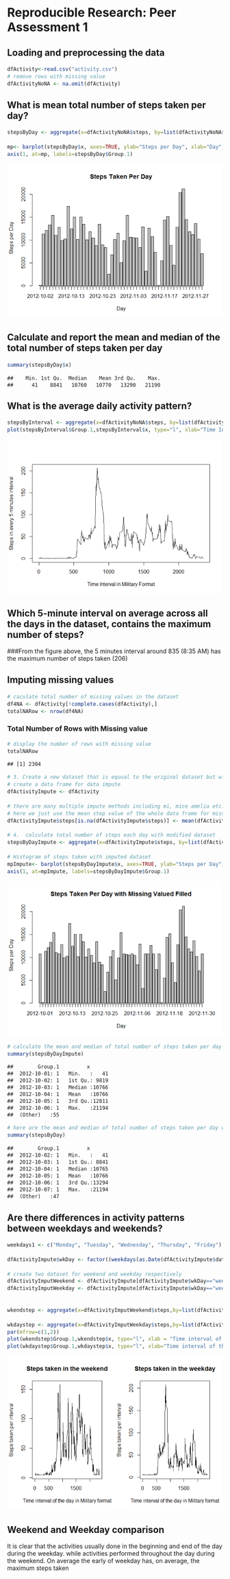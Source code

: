 # Reproducible Research: Peer Assessment 1


## Loading and preprocessing the data

```r
dfActivity<-read.csv("activity.csv")
# remove rows with missing value
dfActivityNoNA <- na.omit(dfActivity)
```



## What is mean total number of steps taken per day?

```r
stepsByDay <- aggregate(x=dfActivityNoNA$steps, by=list(dfActivityNoNA$date), FUN=sum)

mp<- barplot(stepsByDay$x, axes=TRUE, ylab="Steps per Day", xlab="Day", main="Steps Taken Per Day")
axis(1, at=mp, labels=stepsByDay$Group.1)
```

![](PA1_template_files/figure-html/unnamed-chunk-2-1.png) 

## Calculate and report the mean and median of the total number of steps taken per day


```r
summary(stepsByDay$x)
```

```
##    Min. 1st Qu.  Median    Mean 3rd Qu.    Max. 
##      41    8841   10760   10770   13290   21190
```

## What is the average daily activity pattern?

```r
stepsByInterval <- aggregate(x=dfActivityNoNA$steps, by=list(dfActivityNoNA$interval), FUN=mean)
plot(stepsByInterval$Group.1,stepsByInterval$x, type="l", xlab="Time Interval in Military Format",ylab="Steps in every 5 minutes interval")
```

![](PA1_template_files/figure-html/unnamed-chunk-4-1.png) 


## Which 5-minute interval on average across all the days in the dataset, contains the maximum number of steps?
###From the figure above, the 5 minutes interval around 835 (8:35 AM) has the maximum number of steps taken (206)

## Imputing missing values

```r
# caculate total number of missing values in the dataset
df4NA <- dfActivity[!complete.cases(dfActivity),]
totalNARow <- nrow(df4NA)
```

### Total Number of Rows with Missing value

```r
# display the number of rows with missing value
totalNARow
```

```
## [1] 2304
```


```r
# 3. Create a new dataset that is equual to the original dataset but with the missing data filled in
# create a data frame for data impute
dfActivityImpute <- dfActivity

# there are many multiple impute methods including mi, mice amelia etc. 
# here we just use the mean step value of the whole data frame for missing value
dfActivityImpute$steps[is.na(dfActivityImpute$steps)] <- mean(dfActivityImpute$steps, na.rm=TRUE)

# 4.  calculate total number of steps each day with modified dataset
stepsByDayImpute <- aggregate(x=dfActivityImpute$steps, by=list(dfActivityImpute$date), FUN=sum)

# Histogram of steps taken with imputed dataset
mpImpute<- barplot(stepsByDayImpute$x, axes=TRUE, ylab="Steps per Day", xlab="Day", main="Steps Taken Per Day with Missing Valued Filled")
axis(1, at=mpImpute, labels=stepsByDayImpute$Group.1)
```

![](PA1_template_files/figure-html/unnamed-chunk-7-1.png) 

```r
# calculate the mean and median of total number of steps taken per day with the imputed dataset
summary(stepsByDayImpute)
```

```
##        Group.1         x        
##  2012-10-01: 1   Min.   :   41  
##  2012-10-02: 1   1st Qu.: 9819  
##  2012-10-03: 1   Median :10766  
##  2012-10-04: 1   Mean   :10766  
##  2012-10-05: 1   3rd Qu.:12811  
##  2012-10-06: 1   Max.   :21194  
##  (Other)   :55
```

```r
# here are the mean and median of total number of steps taken per day with non-modified dataset
summary(stepsByDay)
```

```
##        Group.1         x        
##  2012-10-02: 1   Min.   :   41  
##  2012-10-03: 1   1st Qu.: 8841  
##  2012-10-04: 1   Median :10765  
##  2012-10-05: 1   Mean   :10766  
##  2012-10-06: 1   3rd Qu.:13294  
##  2012-10-07: 1   Max.   :21194  
##  (Other)   :47
```



## Are there differences in activity patterns between weekdays and weekends?

```r
weekdays1 <- c("Monday", "Tuesday", "Wednesday", "Thursday", "Friday")

dfActivityImpute$wkDay <- factor((weekdays(as.Date(dfActivityImpute$date)) %in% weekdays1), levels=c(FALSE, TRUE), labels=c("weekend", "weekday"))

# create two dataset for weekend and weekday respectively
dfActivityImputWeekend <- dfActivityImpute[dfActivityImpute$wkDay=="weekend",]
dfActivityImputWeekday <- dfActivityImpute[dfActivityImpute$wkDay=="weekday",]


wkendstep <- aggregate(x=dfActivityImputWeekend$steps,by=list(dfActivityImputWeekend$interval), FUN=mean)

wkdaystep <- aggregate(x=dfActivityImputWeekday$steps,by=list(dfActivityImputWeekday$interval), FUN=mean)
par(mfrow=c(1,2))
plot(wkendstep$Group.1,wkendstep$x, type="l", xlab = "Time interval of the day in Military format", ylab="Steps taken per interval", main="Steps taken in the weekend")
plot(wkdaystep$Group.1,wkdaystep$x, type="l", xlab="Time interval of the day in Military format", ylab="Steps taken per interval", main="Steps taken in the weekday")
```

![](PA1_template_files/figure-html/unnamed-chunk-8-1.png) 

## Weekend and Weekday comparison
It is clear that the activities usually done in the beginning and end of the day during the weekday.
while activities performed throughout the day during the weekend.  On average the early of weekday has,
on average, the maximum steps taken
